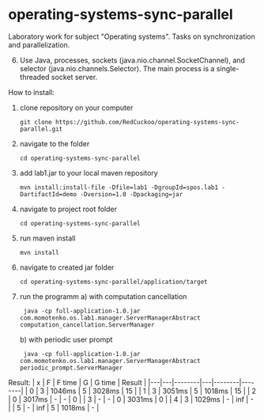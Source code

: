 # operating-systems-sync-parallel
Laboratory work for subject "Operating systems". Tasks on synchronization and parallelization.

6. Use Java, processes, sockets (java.nio.channel.SocketChannel), and selector (java.nio.channels.Selector). The main process is a single-threaded socket server.

How to install:
1) clone repository on your computer

	`git clone https://github.com/RedCuckoo/operating-systems-sync-parallel.git`

2) navigate to the folder

	`cd operating-systems-sync-parallel`

3) add lab1.jar to your local maven repository

	`mvn install:install-file -Dfile=lab1 -DgroupId=spos.lab1 -DartifactId=demo -Dversion=1.0 -Dpackaging=jar`

4) navigate to project root folder

	`cd operating-systems-sync-parallel`

5) run maven install

	`mvn install`

6) navigate to created jar folder

	`cd operating-systems-sync-parallel/application/target`

7) run the programm 
	a) with computation cancellation

		java -cp full-application-1.0.jar com.momotenko.os.lab1.manager.ServerManagerAbstract computation_cancellation.ServerManager
	
	b) with periodic user prompt

		java -cp full-application-1.0.jar com.momotenko.os.lab1.manager.ServerManagerAbstract periodic_prompt.ServerManager

Result:
| x | F | F time | G | G time | Result |
|---|---|--------|---|--------|--------|
| 0 | 3 | 1046ms | 5 | 3028ms | 15     |
| 1 | 3 | 3051ms | 5 | 1018ms | 15     |
| 2 | 0 | 3017ms | - | -      | 0      |
| 3 | - | -      | 0 | 3031ms | 0      |
| 4 | 3 | 1029ms | - | inf    | -      |
| 5 | - | inf    | 5 | 1018ms | -      |
